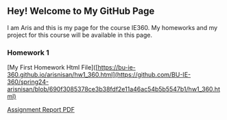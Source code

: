 ## Hey! Welcome to My GitHub Page

I am Aris and this is my page for the course IE360. My homeworks and my project for this course will be available in this page. 

### Homework 1
[My First Homework Html File]([https://bu-ie-360.github.io/arisnisan/hw1_360.html](https://github.com/BU-IE-360/spring24-arisnisan/blob/690f3085378ce3b38fdf2e11a46ac54b5b5547b1/hw1_360.html)

[Assignment Report PDF](https://github.com/BU-IE-360/spring24-arisnisan/blob/fef66038b556517109846edeaafc92bc5ceba041/IE%20360%20-%20Assignment%201%20Report.pdf)



